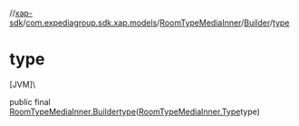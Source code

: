 //[xap-sdk](../../../../index.md)/[com.expediagroup.sdk.xap.models](../../index.md)/[RoomTypeMediaInner](../index.md)/[Builder](index.md)/[type](type.md)

# type

[JVM]\

public final [RoomTypeMediaInner.Builder](index.md)[type](type.md)([RoomTypeMediaInner.Type](../-type/index.md)type)
